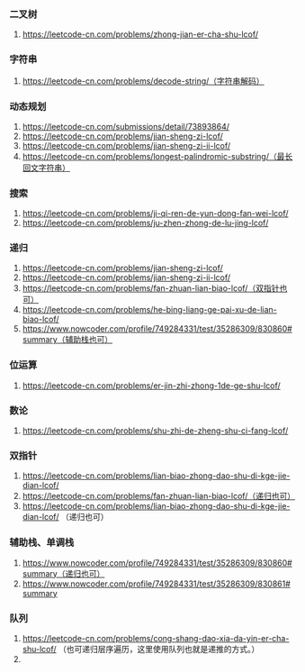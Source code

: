 ### 二叉树

1. https://leetcode-cn.com/problems/zhong-jian-er-cha-shu-lcof/

### 字符串

1. https://leetcode-cn.com/problems/decode-string/（字符串解码）

### 动态规划

1. https://leetcode-cn.com/submissions/detail/73893864/
2. https://leetcode-cn.com/problems/jian-sheng-zi-lcof/
3. https://leetcode-cn.com/problems/jian-sheng-zi-ii-lcof/
4. https://leetcode-cn.com/problems/longest-palindromic-substring/（最长回文字符串）

### 搜索

1. https://leetcode-cn.com/problems/ji-qi-ren-de-yun-dong-fan-wei-lcof/
2. https://leetcode-cn.com/problems/ju-zhen-zhong-de-lu-jing-lcof/

### 递归

1. https://leetcode-cn.com/problems/jian-sheng-zi-lcof/
2. https://leetcode-cn.com/problems/jian-sheng-zi-ii-lcof/
3. https://leetcode-cn.com/problems/fan-zhuan-lian-biao-lcof/（双指针也可）
4. https://leetcode-cn.com/problems/he-bing-liang-ge-pai-xu-de-lian-biao-lcof/
5. https://www.nowcoder.com/profile/749284331/test/35286309/830860#summary（辅助栈也可）

### 位运算

1. https://leetcode-cn.com/problems/er-jin-zhi-zhong-1de-ge-shu-lcof/

### 数论

1. https://leetcode-cn.com/problems/shu-zhi-de-zheng-shu-ci-fang-lcof/

### 双指针

1. https://leetcode-cn.com/problems/lian-biao-zhong-dao-shu-di-kge-jie-dian-lcof/
2. https://leetcode-cn.com/problems/fan-zhuan-lian-biao-lcof/（递归也可）
3. https://leetcode-cn.com/problems/lian-biao-zhong-dao-shu-di-kge-jie-dian-lcof/  （递归也可）

### 辅助栈、单调栈

1. https://www.nowcoder.com/profile/749284331/test/35286309/830860#summary（递归也可）
2. https://www.nowcoder.com/profile/749284331/test/35286309/830861#summary

### 队列

1. https://leetcode-cn.com/problems/cong-shang-dao-xia-da-yin-er-cha-shu-lcof/   （也可递归层序遍历，这里使用队列也就是递推的方式。）
2. 